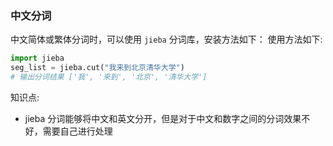 ### 中文分词
中文简体或繁体分词时，可以使用 `jieba` 分词库，安装方法如下：
使用方法如下:
```py
import jieba
seg_list = jieba.cut("我来到北京清华大学")
# 输出分词结果 ['我', '来到', '北京', '清华大学']
```

知识点:
- jieba 分词能够将中文和英文分开，但是对于中文和数字之间的分词效果不好，需要自己进行处理